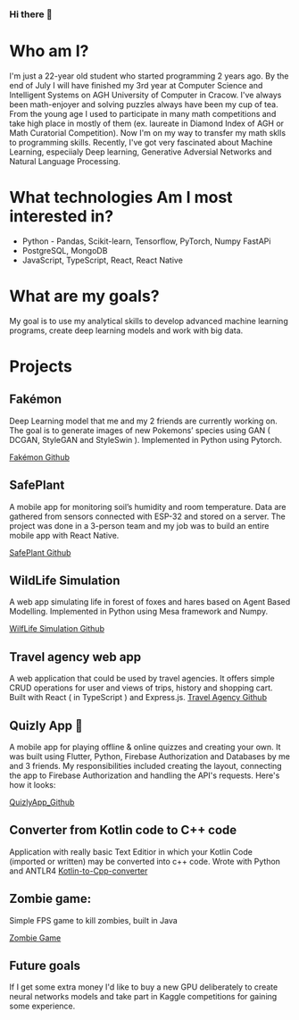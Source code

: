 ### Hi there 👋

<!--
**KacperST/KacperST** is a ✨ _special_ ✨ repository because its `README.md` (this file) appears on your GitHub profile.

Here are some ideas to get you started:

- 🔭 I’m currently working on ...
- 🌱 I’m currently learning ...
- 👯 I’m looking to collaborate on ...
- 🤔 I’m looking for help with ...
- 💬 Ask me about ...
- 📫 How to reach me: ...
- 😄 Pronouns: ...
- ⚡ Fun fact: ...
-->

# Who am I?

I'm just a 22-year old student who started programming 2 years ago. By the end of July I will have finished my 3rd year at Computer Science and Intelligent Systems on AGH University of Computer in Cracow. I've always been math-enjoyer and solving puzzles always have been my cup  of tea. From the young age I used to participate in many math competitions and take high place in mostly of them (ex. laureate in Diamond Index of AGH or Math Curatorial Competition). Now I'm on my way to transfer my math sklls to programming skills. Recently, I've got very fascinated about Machine Learning, especiialy Deep learning, Generative Adversial Networks and Natural Language Processing.

# What technologies Am I most interested in?
* Python - Pandas, Scikit-learn, Tensorflow, PyTorch, Numpy FastAPi
* PostgreSQL, MongoDB
* JavaScript, TypeScript, React, React Native

# What are my goals?
My goal is to use my analytical skills to develop advanced machine learning programs, create deep learning models and work with big data.

# Projects

## Fakémon
Deep Learning model that me and my 2 friends are currently
working on. The goal is to generate images of new Pokemons’ species
using GAN ( DCGAN, StyleGAN and StyleSwin ).
Implemented in Python using Pytorch.

[Fakémon Github](https://github.com/KacperST/Fakemon)

## SafePlant
A mobile app for monitoring soil’s humidity and room temperature.
Data are gathered from sensors connected with ESP-32 and stored on
a server. The project was done in a 3-person team and my job was to
build an entire mobile app with React Native.

[SafePlant Github](https://github.com/michalszc/SafePlant)

## WildLife Simulation

A web app simulating life in forest of foxes and hares based on
Agent Based Modelling. Implemented in Python using Mesa
framework and Numpy.

[WilfLife Simulation Github](https://github.com/Tosiekdev/WildlifeSimulation)

## Travel agency web app
A web application that could be used by travel agencies. 
It offers simple CRUD operations for user and views of trips, history and shopping cart. 
Built with React ( in TypeScript ) and Express.js. 
[Travel Agency Github](https://github.com/KacperST/Biuro-Turystyczne)

## Quizly App 📱

A mobile app for playing offline & online quizzes and creating your own. It was  built using Flutter, Python, Firebase Authorization and Databases by me and 3 friends. My responsibilities included creating the layout, connecting the app to Firebase Authorization and handling the API's requests.
Here's how it looks:

[QuizlyApp_Github](https://github.com/QuizlyTeam/quizly_app)

## Converter from Kotlin code to C++ code
Application with really basic Text Editior in which your Kotlin Code (imported or written) may be converted into c++ code. Wrote with Python and ANTLR4
[Kotlin-to-Cpp-converter](https://github.com/KacperST/Kotlin-to-Cpp-Converter)

## Zombie game:

Simple FPS game to kill zombies, built in Java

[Zombie Game](https://github.com/KacperST/ZombieGame)


## Future goals 
If I get some extra money I'd like to buy a new GPU deliberately to create neural networks models and take part in Kaggle competitions for gaining some experience.

